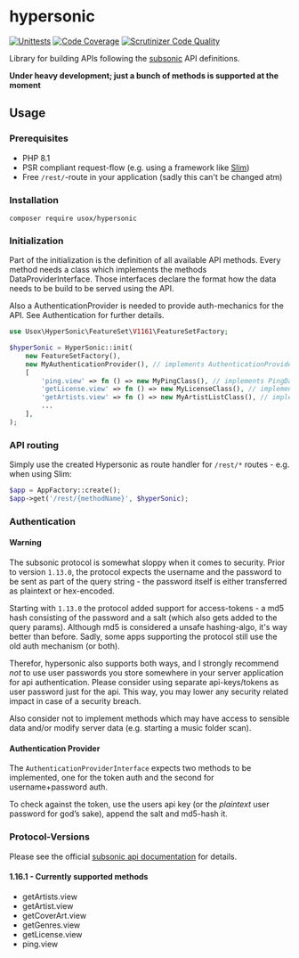 # hypersonic

[![Unittests](https://github.com/usox/hypersonic/actions/workflows/php.yml/badge.svg)](https://github.com/usox/hypersonic/actions/workflows/php.yml)
[![Code Coverage](https://scrutinizer-ci.com/g/usox/hypersonic/badges/coverage.png?b=main)](https://scrutinizer-ci.com/g/usox/hypersonic/?branch=main)
[![Scrutinizer Code Quality](https://scrutinizer-ci.com/g/usox/hypersonic/badges/quality-score.png?b=main)](https://scrutinizer-ci.com/g/usox/hypersonic/?branch=main)

Library for building APIs following the [subsonic](http://www.subsonic.org/) API definitions.

**Under heavy development; just a bunch of methods is supported at the moment**

## Usage

### Prerequisites

- PHP 8.1
- PSR compliant request-flow (e.g. using a framework like [Slim](https://www.slimframework.com/))
- Free `/rest/`-route in your application (sadly this can't be changed atm)

### Installation

```shell
composer require usox/hypersonic
```

### Initialization

Part of the initialization is the definition of all available API methods. Every method needs a class which implements the methods
DataProviderInterface. Those interfaces declare the format how the data needs to be build to be served using the API.

Also a AuthenticationProvider is needed to provide auth-mechanics for the API. See Authentication for further details.

```php
use Usox\HyperSonic\FeatureSet\V1161\FeatureSetFactory;

$hyperSonic = HyperSonic::init(
    new FeatureSetFactory(),
    new MyAuthenticationProvider(), // implements AuthenticationProviderInterface
    [
        'ping.view' => fn () => new MyPingClass(), // implements PingDataProviderInterface
        'getLicense.view' => fn () => new MyLicenseClass(), // implements LicenseDataProviderInterface
        'getArtists.view' => fn () => new MyArtistListClass(), // implements ArtistListDataProviderInterface
        ...
    ],
);


```

### API routing

Simply use the created Hypersonic as route handler for `/rest/*` routes - e.g. when using Slim:

```php
$app = AppFactory::create();
$app->get('/rest/{methodName}', $hyperSonic);
```

### Authentication

#### Warning

The subsonic protocol is somewhat sloppy when it comes to security.
Prior to version `1.13.0`, the protocol expects the username and the password to be sent as part of the query string -
the password itself is either transferred as plaintext or hex-encoded.

Starting with `1.13.0` the protocol added support for access-tokens - a md5 hash consisting of the password and a salt
(which also gets added to the query params).
Although md5 is considered a unsafe hashing-algo, it's way better than before. Sadly, some apps supporting the protocol still
use the old auth mechanism (or both).

Therefor, hypersonic also supports both ways, and I strongly recommend _not_ to use user passwords you store somewhere in
your server application for api authentication. Please consider using separate api-keys/tokens as user password just for the api. This way, you may
lower any security related impact in case of a security breach.

Also consider not to implement methods which may have access to sensible data and/or modify server data (e.g. starting a music folder scan).

#### Authentication Provider

The `AuthenticationProviderInterface` expects two methods to be implemented, one for the token auth and the second for username+password auth.

To check against the token, use the users api key (or the _plaintext_ user password for god’s sake), append the salt and md5-hash it.

### Protocol-Versions

Please see the official [subsonic api documentation](http://www.subsonic.org/pages/api.jsp) for details.

#### 1.16.1 - Currently supported methods

- getArtists.view
- getArtist.view
- getCoverArt.view
- getGenres.view
- getLicense.view
- ping.view




